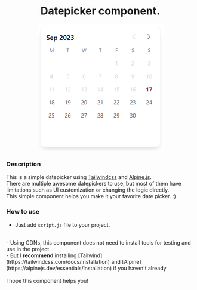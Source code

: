 <h1 align="center">
Datepicker component.
</h1>

<div align="center">
  <img src="./src/assets/picture/datepicker.png" alt="">
</div>

### Description

This is a simple datepicker using [Tailwindcss](https://tailwindcss.com/) and [Alpine.js](https://alpinejs.dev/).
<br>
There are multiple awesome datepickers to use, but most of them have limitations such as UI customization or changing the logic directly.
<br>
This simple component helps you make it your favorite date picker. :)
### How to use

- Just add `script.js` file to your project.
<br>
- Using CDNs, this component does not need to install tools for testing and use in the project.
<br>
- But I <b>recommend</b> installing [Tailwind](https://tailwindcss.com/docs/installation) and [Alpine](https://alpinejs.dev/essentials/installation) if you haven't already
<br>
<br>
I hope this component helps you!
